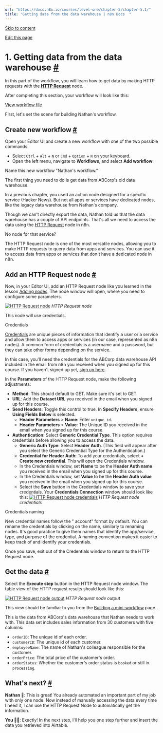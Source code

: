 ```yaml
---
url: "https://docs.n8n.io/courses/level-one/chapter-5/chapter-5.1/"
title: "Getting data from the data warehouse | n8n Docs  "
---
```


[Skip to content](https://docs.n8n.io/courses/level-one/chapter-5/chapter-5.1/#1-getting-data-from-the-data-warehouse)

[Edit this page](https://github.com/n8n-io/n8n-docs/edit/main/docs/courses/level-one/chapter-5/chapter-5.1.md "Edit this page")

# 1\. Getting data from the data warehouse [\#](https://docs.n8n.io/courses/level-one/chapter-5/chapter-5.1/\#1-getting-data-from-the-data-warehouse "Permanent link")

In this part of the workflow, you will learn how to get data by making HTTP requests with the [**HTTP Request**](https://docs.n8n.io/integrations/builtin/core-nodes/n8n-nodes-base.httprequest/) node.

After completing this section, your workflow will look like this:

[View workflow file](https://docs.n8n.io/_workflows//courses/level-one/chapter-5/chapter-5.1.json)

First, let's set the scene for building Nathan's workflow.

## Create new workflow [\#](https://docs.n8n.io/courses/level-one/chapter-5/chapter-5.1/\#create-new-workflow "Permanent link")

Open your Editor UI and create a new workflow with one of the two possible commands:

- Select `Ctrl` + `Alt` + `N` or `Cmd` + `Option` + `N` on your keyboard.
- Open the left menu, navigate to **Workflows**, and select **Add workflow**.

Name this new workflow "Nathan's workflow."

The first thing you need to do is get data from ABCorp's old data warehouse.

In a previous chapter, you used an action node designed for a specific service (Hacker News). But not all apps or services have dedicated nodes, like the legacy data warehouse from Nathan's company.

Though we can't directly export the data, Nathan told us that the data warehouse has a couple of API endpoints. That's all we need to access the data using the [HTTP Request](https://docs.n8n.io/integrations/builtin/core-nodes/n8n-nodes-base.httprequest/) node in n8n.

No node for that service?

The HTTP Request node is one of the most versatile nodes, allowing you to make HTTP requests to query data from apps and services. You can use it to access data from apps or services that don't have a dedicated node in n8n.

## Add an HTTP Request node [\#](https://docs.n8n.io/courses/level-one/chapter-5/chapter-5.1/\#add-an-http-request-node "Permanent link")

Now, in your Editor UI, add an HTTP Request node like you learned in the lesson [Adding nodes](https://docs.n8n.io/courses/level-one/chapter-1/#adding-nodes). The node window will open, where you need to configure some parameters.

[![HTTP Request node](https://docs.n8n.io/_images/courses/level-one/chapter-five/l1-c5-5-1-http-request-node.png)](https://docs.n8n.io/_images/courses/level-one/chapter-five/l1-c5-5-1-http-request-node.png) _HTTP Request node_

This node will use credentials.

Credentials

[Credentials](https://docs.n8n.io/glossary/#credential-n8n) are unique pieces of information that identify a user or a service and allow them to access apps or services (in our case, represented as n8n nodes). A common form of credentials is a username and a password, but they can take other forms depending on the service.

In this case, you'll need the credentials for the ABCorp data warehouse API included in the email from n8n you received when you signed up for this course. If you haven't signed up yet, [sign up here](https://n8n-community.typeform.com/to/PDEMrevI).

In the **Parameters** of the HTTP Request node, make the following adjustments:

- **Method**: This should default to GET. Make sure it's set to GET.
- **URL**: Add the **Dataset URL** you received in the email when you signed up for this course.
- **Send Headers**: Toggle this control to true. In **Specify Headers**, ensure **Using Fields Below** is selected.
  - **Header Parameters** \> **Name**: Enter `unique_id`.
  - **Header Parameters** \> **Value**: The Unique ID you received in the email when you signed up for this course.
- **Authentication**: Select **Generic Credential Type**. This option requires credentials before allowing you to access the data.
  - **Generic Auth Type**: Select **Header Auth**. (This field will appear after you select the Generic Credential Type for the Authentication.)
  - **Credential for Header Auth**: To add your credentials, select **\+ Create new credential**. This will open the Credentials window.
  - In the Credentials window, set **Name** to be the **Header Auth name** you received in the email when you signed up for this course.
  - In the Credentials window, set **Value** to be the **Header Auth value** you received in the email when you signed up for this course.
  - Select the **Save** button in the Credentials window to save your credentials. Your **Credentials Connection** window should look like this:
    [![HTTP Request node credentials](https://docs.n8n.io/_images/courses/level-one/chapter-five/l1-c5-5-1-http-request-node-credentials.png)](https://docs.n8n.io/_images/courses/level-one/chapter-five/l1-c5-5-1-http-request-node-credentials.png) _HTTP Request node credentials_

Credentials naming

New credential names follow the " account" format by default. You can rename the credentials by clicking on the name, similarly to renaming nodes. It's good practice to give them names that identify the app/service, type, and purpose of the credential. A naming convention makes it easier to keep track of and identify your credentials.

Once you save, exit out of the Credentials window to return to the HTTP Request node.

## Get the data [\#](https://docs.n8n.io/courses/level-one/chapter-5/chapter-5.1/\#get-the-data "Permanent link")

Select the **Execute step** button in the HTTP Request node window. The table view of the HTTP request results should look like this:

[![HTTP Request node output](https://docs.n8n.io/_images/courses/level-one/chapter-five/l1-c5-5-1-http-request-node-window.png)](https://docs.n8n.io/_images/courses/level-one/chapter-five/l1-c5-5-1-http-request-node-window.png) _HTTP Request node output_

This view should be familiar to you from the [Building a mini-workflow](https://docs.n8n.io/courses/level-one/chapter-2/) page.

This is the data from ABCorp's data warehouse that Nathan needs to work with. This data set includes sales information from 30 customers with five columns:

- `orderID`: The unique id of each order.
- `customerID`: The unique id of each customer.
- `employeeName`: The name of Nathan's colleague responsible for the customer.
- `orderPrice`: The total price of the customer's order.
- `orderStatus`: Whether the customer's order status is `booked` or still in `processing`.

## What's next? [\#](https://docs.n8n.io/courses/level-one/chapter-5/chapter-5.1/\#whats-next "Permanent link")

**Nathan 🙋**: This is great! You already automated an important part of my job with only one node. Now instead of manually accessing the data every time I need it, I can use the HTTP Request Node to automatically get the information.

**You 👩‍🔧**: Exactly! In the next step, I'll help you one step further and insert the data you retrieved into Airtable.